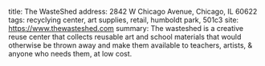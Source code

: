 title: The WasteShed
address: 2842 W Chicago Avenue, Chicago, IL 60622
tags: recyclying center, art supplies, retail, humboldt park, 501c3
site: https://www.thewasteshed.com
summary: The wasteshed is a creative reuse center that collects reusable art and school materials that would otherwise be thrown away and make them available to teachers, artists, & anyone who needs them, at low cost.